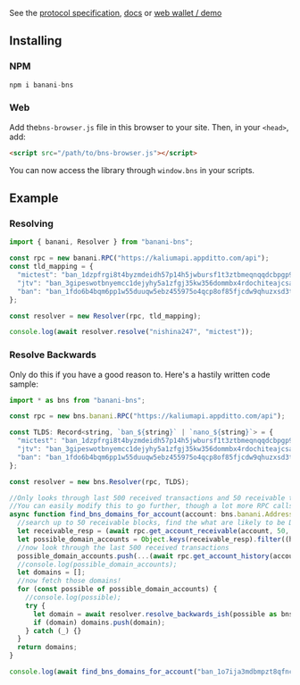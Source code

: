 See the [protocol specification](bns_protocol.md), [docs](https://bns.prussia.dev) or [web wallet / demo](https://bns.prussia.dev/wallet)

## Installing

### NPM

```js
npm i banani-bns
```

### Web

Add the`bns-browser.js` file in this browser to your site. Then, in your `<head>`, add:

```html
<script src="/path/to/bns-browser.js"></script>
```

You can now access the library through `window.bns` in your scripts.

## Example

### Resolving

```js
import { banani, Resolver } from "banani-bns";

const rpc = new banani.RPC("https://kaliumapi.appditto.com/api");
const tld_mapping = {
  "mictest": "ban_1dzpfrgi8t4byzmdeidh57p14h5jwbursf1t3ztbmeqnqqdcbpgp9x8j3cw6",
  "jtv": "ban_3gipeswotbnyemcc1dejyhy5a1zfgj35kw356dommbx4rdochiteajcsay56",
  "ban": "ban_1fdo6b4bqm6pp1w55duuqw5ebz455975o4qcp8of85fjcdw9qhuzxsd3tjb9",
};

const resolver = new Resolver(rpc, tld_mapping);

console.log(await resolver.resolve("nishina247", "mictest"));
```

### Resolve Backwards

Only do this if you have a good reason to. Here's a hastily written code sample:

```js
import * as bns from "banani-bns";

const rpc = new bns.banani.RPC("https://kaliumapi.appditto.com/api");

const TLDS: Record<string, `ban_${string}` | `nano_${string}`> = {
  "mictest": "ban_1dzpfrgi8t4byzmdeidh57p14h5jwbursf1t3ztbmeqnqqdcbpgp9x8j3cw6",
  "jtv": "ban_3gipeswotbnyemcc1dejyhy5a1zfgj35kw356dommbx4rdochiteajcsay56",
  "ban": "ban_1fdo6b4bqm6pp1w55duuqw5ebz455975o4qcp8of85fjcdw9qhuzxsd3tjb9",
};

const resolver = new bns.Resolver(rpc, TLDS);

//Only looks through last 500 received transactions and 50 receivable transactions, for simplicity
//You can easily modify this to go further, though a lot more RPC calls could be made (eg, some accounts may have hundreds of thousands of blocks), so be careful.
async function find_bns_domains_for_account(account: bns.banani.Address, tld: string) {
  //search up to 50 receivable blocks, find the what are likely to be Domain Resolver blocks
  let receivable_resp = (await rpc.get_account_receivable(account, 50, "4224", true)).blocks;
  let possible_domain_accounts = Object.keys(receivable_resp).filter((hash) => receivable_resp[hash].amount === "4224").map((hash) => receivable_resp[hash].source);
  //now look through the last 500 received transactions
  possible_domain_accounts.push(...(await rpc.get_account_history(account, 500)).history.filter((info) => info.type === "receive" && info.amount === "4224").map((info) => info.account));
  //console.log(possible_domain_accounts);
  let domains = [];
  //now fetch those domains!
  for (const possible of possible_domain_accounts) {
    //console.log(possible);
    try {
      let domain = await resolver.resolve_backwards_ish(possible as bns.banani.Address, tld);
      if (domain) domains.push(domain);
    } catch (_) {}
  }
  return domains;
}

console.log(await find_bns_domains_for_account("ban_1o7ija3mdbmpzt8qfnck583tn99fiupgbyzxtbk5h4g6j57a7rawge6yzxqp", "ban"));
```

